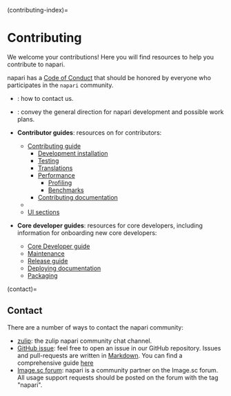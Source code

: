 (contributing-index)=
# Contributing

We welcome your contributions! Here you will find resources to help you contribute
to napari.

napari has a [Code of Conduct](napari-coc) that should be honored by everyone who participates in the `napari` community.

- [](contact): how to contact us.
- [](roadmaps): convey the general direction for napari development and possible
  work plans.
- **Contributor guides**: resources on for contributors:
  - [Contributing guide](napari-contributing)
    - [Development installation](dev-installation)
    - [Testing](napari-testing)
    - [Translations](napari-translations)
    - [Performance](performance)
      - [Profiling](napari-profiling)
      - [Benchmarks](napari-benchmarks)
    - [Contributing documentation](contributing-docs)
  - [](architecture-index)
  - [UI sections](./ui_sections/index)

- **Core developer guides**: resources for core developers, including information for
  onboarding new core developers:
  - [Core Developer guide](core-dev-guide)
  - [Maintenance](napari-maintenance)
  - [Release guide](release)
  - [Deploying documentation](docs-deployment)
  - [Packaging](napari-packaging)

(contact)=

## Contact

There are a number of ways to contact the napari community:

- [zulip](https://napari.zulipchat.com/): the zulip napari community chat channel.
- [GitHub issue](https://github.com/napari/napari/issues): feel free to open an
  issue in our GitHub repository. Issues and pull-requests are written in [Markdown](https://docs.github.com/en/get-started/writing-on-github/getting-started-with-writing-and-formatting-on-github/about-writing-and-formatting-on-github). You can find a comprehensive guide [here](https://docs.github.com/en/get-started/writing-on-github/getting-started-with-writing-and-formatting-on-github/basic-writing-and-formatting-syntax)
- [Image.sc forum](https://forum.image.sc/tags/napari): napari is a community partner
  on the Image.sc forum. All usage support requests should be posted on the forum with
  the tag "napari".
